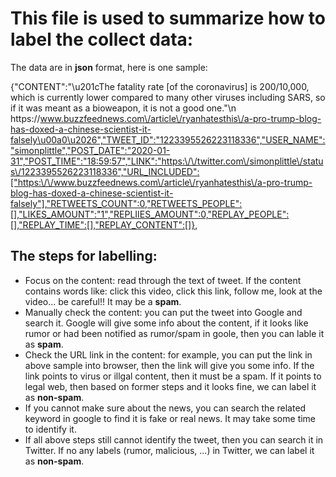 # This file is used to summarize how to label the collect data:

The data are in **json** format, here is one sample:

{"CONTENT":"\u201cThe fatality rate [of the coronavirus] is 200\/10,000, which is currently lower compared to many other viruses including SARS, so if it was meant as a bioweapon, it is not a good one.\"\n https:\/\/www.buzzfeednews.com\/article\/ryanhatesthis\/a-pro-trump-blog-has-doxed-a-chinese-scientist-it-falsely\u00a0\u2026","TWEET_ID":"1223395526223118336","USER_NAME":"simonplittle","POST_DATE":"2020-01-31","POST_TIME":"18:59:57","LINK":"https:\/\/twitter.com\/simonplittle\/status\/1223395526223118336","URL_INCLUDED":["https:\/\/www.buzzfeednews.com\/article\/ryanhatesthis\/a-pro-trump-blog-has-doxed-a-chinese-scientist-it-falsely"],"RETWEETS_COUNT":0,"RETWEETS_PEOPLE":[],"LIKES_AMOUNT":"1","REPLIIES_AMOUNT":0,"REPLAY_PEOPLE":[],"REPLAY_TIME":[],"REPLAY_CONTENT":[]},

## The steps for labelling:

* Focus on the content: read through the text of tweet. If the content contains words like: click this video, click this link, follow me, look at the video... be careful!! It may be a **spam**.
* Manually check the content: you can put the tweet into Google and search it. Google will give some info about the content, if it looks like rumor or had been notified as rumor/spam in goole, then you can lable it as **spam**.
* Check the URL link in the content: for example, you can put the link in above sample into browser, then the link will give you some info. If the link points to virus or illgal content, then it must be a spam. If it points to legal web, then based on former steps and it looks fine, we can label it as **non-spam**.
* If you cannot make sure about the news, you can search the related keyword in google to find it is fake or real news. It may take some time to identify it.
* If all above steps still cannot identify the tweet, then you can search it in Twitter. If no any labels (rumor, malicious, ...) in Twitter, we can label it as **non-spam**.
